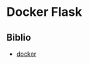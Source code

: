 # Docker Flask

## Biblio

- [docker](https://github.com/docker/labs/blob/master/beginner/chapters/webapps.md#231-create-a-python-flask-app-that-displays-random-cat-pix)

